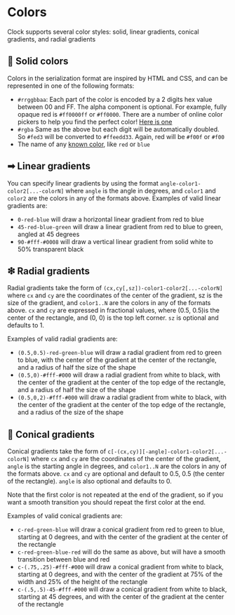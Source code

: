 # Colors


Clock supports several color styles: solid, linear gradients, conical gradients, and radial gradients

## 🎨 Solid colors

Colors in the serialization format are inspired by HTML and CSS, and can be represented in one of the following formats:

 - `#rrggbbaa`: Each part of the color is encoded by a 2 digits hex value between 00 and FF. The alpha component is optional. For example, fully opaque red is `#ff0000ff` or `#ff0000`. There are a number of online color pickers to help you find the perfect color! [Here is one](https://htmlcolors.com/color-picker)
 - `#rgba` Same as the above but each digit will be automatically doubled. So `#fed3` will be converted to `#ffeedd33`. Again, red will be `#f00f` or `#f00`
 - The name of any [known color](https://docs.microsoft.com/en-us/dotnet/api/system.drawing.knowncolor?view=net-5.0), like `red` or `blue`
 
## ➡ Linear gradients

You can specify linear gradients by using the format `angle-color1-color2[...-colorN]` where `angle` is the angle in degrees, and `color1` and `color2` are the colors in any of the formats above.
Examples of valid linear gradients are:
 - `0-red-blue` will draw a horizontal linear gradient from red to blue
 - `45-red-blue-green` will draw a linear gradient from red to blue to green, angled at 45 degrees
 - `90-#fff-#0008` will draw a vertical linear gradient from solid white to 50% transparent black

## ❇ Radial gradients

Radial gradients take the form of `(cx,cy[,sz])-color1-color2[...-colorN]` where `cx` and `cy` are the coordinates of the center of the gradient, sz is the size of the gradient, and `color1..N` are the colors in any of the formats above.
`cx` and `cy` are expressed in fractional values, where (0.5, 0.5)is the center of the rectangle, and (0, 0) is the top left corner.
`sz` is optional and defaults to 1.

Examples of valid radial gradients are:
 - `(0.5,0.5)-red-green-blue` will draw a radial gradient from red to green to blue, with the center of the gradient at the center of the rectangle, and a radius of half the size of the shape
 - `(0.5,0)-#fff-#000` will draw a radial gradient from white to black, with the center of the gradient at the center of the top edge of the rectangle, and a radius of half the size of the shape
 - `(0.5,0,2)-#fff-#000` will draw a radial gradient from white to black, with the center of the gradient at the center of the top edge of the rectangle, and a radius of the size of the shape

## 🔄 Conical gradients

Conical gradients take the form of `c[-(cx,cy)][-angle]-color1-color2[...-colorN]` where `cx` and `cy` are the coordinates of the center of the gradient, 
`angle` is the starting angle in degrees, and `color1..N` are the colors in any of the formats above.
`cx` and `cy` are optional and default to 0.5, 0.5 (the center of the rectangle). `angle` is also optional and defaults to 0.

Note that the first color is not repeated at the end of the gradient, so if you want a smooth transition you should repeat the first color at the end.

Examples of valid conical gradients are:
 - `c-red-green-blue` will draw a conical gradient from red to green to blue, starting at 0 degrees, and with the center of the gradient at the center of the rectangle
 - `c-red-green-blue-red` will do the same as above, but will have a smooth transition between blue and red
 - `c-(.75,.25)-#fff-#000` will draw a conical gradient from white to black, starting at 0 degrees, and with the center of the gradient at 75% of the width and 25% of the height of the rectangle
 - `c-(.5,.5)-45-#fff-#000` will draw a conical gradient from white to black, starting at 45 degrees, and with the center of the gradient at the center of the rectangle



